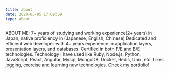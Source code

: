 ```yaml
---
title: about
date: 2020-05-05 17:09:59
type: about
---
```


ABOUT ME: 7+ years of studying and working experience(2+ years) in Japan, native proficiency in (Japanese, English, Chinese) Dedicated and efficient web developer with 4+ years experience in application layers, presentation layers, and databases. Certified in both F/E and B/E technologies. Technology I have used like Ruby, Node.js, Python, JavaScript, React, Angular, Mysql, MongoDB, Docker, Redis, Unix, etc. Likes jogging, exercise and learning new technologies.
[Check my portfolio!](https://haoyangyuying.github.io/)
